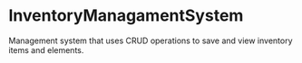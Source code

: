 # InventoryManagamentSystem

Management system that uses CRUD operations to save and view inventory items and elements.
